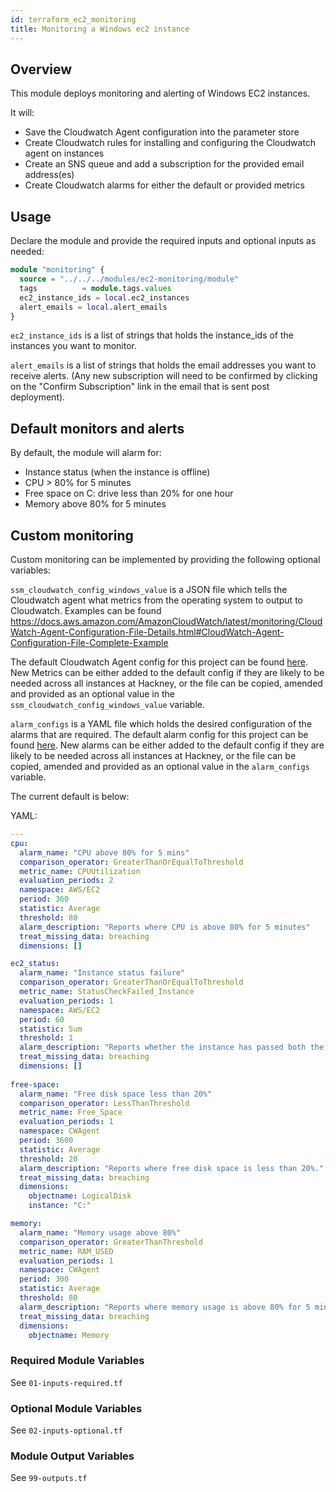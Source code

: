 ```yaml
---
id: terraform_ec2_monitoring
title: Monitoring a Windows ec2 instance
---
```


## Overview
This module deploys monitoring and alerting of Windows EC2 instances.

It will:
- Save the Cloudwatch Agent configuration into the parameter store
- Create Cloudwatch rules for installing and configuring the Cloudwatch agent on instances
- Create an SNS queue and add a subscription for the provided email address(es)
- Create Cloudwatch alarms for either the default or provided metrics

## Usage
Declare the module and provide the required inputs and optional inputs as needed:
``` terraform
module "monitoring" {
  source = "../../../modules/ec2-monitoring/module"
  tags          = module.tags.values
  ec2_instance_ids = local.ec2_instances
  alert_emails = local.alert_emails
}
```

`ec2_instance_ids` is a list of strings that holds the instance_ids of the instances you want to monitor.

`alert_emails` is a list of strings that holds the email addresses you want to receive alerts. (Any new subscription will need to be confirmed by clicking on the "Confirm Subscription" link in the email that is sent post deployment).

## Default monitors and alerts
By default, the module will alarm for:
- Instance status (when the instance is offline)
- CPU > 80% for 5 minutes
- Free space on C: drive less than 20% for one hour
- Memory above 80% for 5 minutes

## Custom monitoring
Custom monitoring can be implemented by providing the following optional variables:

`ssm_cloudwatch_config_windows_value` is a JSON file which tells the Cloudwatch agent what metrics from the operating system to output to Cloudwatch. Examples can be found https://docs.aws.amazon.com/AmazonCloudWatch/latest/monitoring/CloudWatch-Agent-Configuration-File-Details.html#CloudWatch-Agent-Configuration-File-Complete-Example 

The default Cloudwatch Agent config for this project can be found [here](module/default-config/AmazonCloudwatch-windows.json).
New Metrics can be either added to the default config if they are likely to be needed across all instances at Hackney, or the file can be copied, amended and provided as an optional value in the `ssm_cloudwatch_config_windows_value` variable.

`alarm_configs` is a YAML file which holds the desired configuration of the alarms that are required.
The default alarm config for this project can be found [here](module/default-config/windows-alarms.yml).
New alarms can be either added to the default config if they are likely to be needed across all instances at Hackney, or the file can be copied, amended and provided as an optional value in the `alarm_configs` variable.

The current default is below:

YAML:
``` yaml
---
cpu:
  alarm_name: "CPU above 80% for 5 mins"
  comparison_operator: GreaterThanOrEqualToThreshold
  metric_name: CPUUtilization
  evaluation_periods: 2
  namespace: AWS/EC2
  period: 360
  statistic: Average
  threshold: 80
  alarm_description: "Reports where CPU is above 80% for 5 minutes"
  treat_missing_data: breaching
  dimensions: []

ec2_status:
  alarm_name: "Instance status failure"
  comparison_operator: GreaterThanOrEqualToThreshold
  metric_name: StatusCheckFailed_Instance
  evaluation_periods: 1
  namespace: AWS/EC2
  period: 60
  statistic: Sum
  threshold: 1
  alarm_description: "Reports whether the instance has passed both the instance status check and the system status check in the last minute."
  treat_missing_data: breaching
  dimensions: []
    
free-space:
  alarm_name: "Free disk space less than 20%"
  comparison_operator: LessThanThreshold
  metric_name: Free_Space
  evaluation_periods: 1  
  namespace: CWAgent
  period: 3600
  statistic: Average
  threshold: 20
  alarm_description: "Reports where free disk space is less than 20%."
  treat_missing_data: breaching
  dimensions:
    objectname: LogicalDisk
    instance: "C:"

memory:
  alarm_name: "Memory usage above 80%"
  comparison_operator: GreaterThanThreshold
  metric_name: RAM_USED
  evaluation_periods: 1  
  namespace: CWAgent
  period: 300
  statistic: Average
  threshold: 80
  alarm_description: "Reports where memory usage is above 80% for 5 mins."
  treat_missing_data: breaching
  dimensions:
    objectname: Memory  
```

### Required Module Variables
See `01-inputs-required.tf`

### Optional Module Variables
See `02-inputs-optional.tf`

### Module Output Variables
See `99-outputs.tf`
